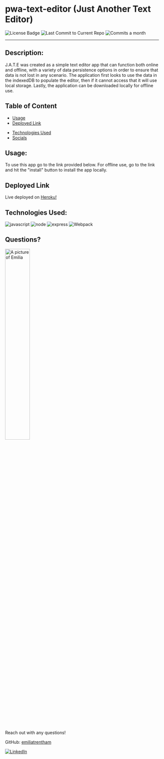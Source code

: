 # pwa-text-editor (Just Another Text Editor)

![License Badge](https://img.shields.io/badge/license-MIT-brightgreen)
![Last Commit to Current Repo](https://img.shields.io/github/last-commit/emiliatrentham/employee-tracker)
![Commits a month](https://img.shields.io/github/commit-activity/m/emiliatrentham/OOP-team-profile-generator)

------

## Description:  

J.A.T.E was created as a simple text editor app that can function both online and offline, with a variety of data persistence options in order to ensure that data is not lost in any scenario. The application first looks to use the data in the indexedDB to populate the editor, then if it cannot access that it will use local storage. Lastly, the application can be downloaded locally for offline use.

## Table of Content


- [Usage](#usage)
- [Deployed Link](#deployed-link)
<!-- - [Images](#images) -->
- [Technologies Used](#technologies-used) 
- [ Socials](#questions)

## Usage:

To use this app go to the link provided below.  For offline use, go to the link and hit the "install" button to install the app locally.

## Deployed Link

Live deployed on [Heroku!](https://pwa-text-editor-2-23.herokuapp.com/)


<!-- ## Images:

App retrieving database, injecting to editor, and successfully saving to DB.:  

![Screenshot of Text Editor](./client/src/images/text-I.jpg)

App's `manifest.json` file:  

![Screenshot of Text Editor](./client/src/images/manifest.jpg)

App's registered `service worker`:  

![Screenshot of Text Editor](./client/src/images/service-workers.jpg)

App's `IndexedDB` storage:  

![Screenshot of Text Editor](./client/src/images/text-II.jpg)
 -->

## Technologies Used:

![javascript](https://img.shields.io/badge/JavaScript-323330?style=for-the-badge&logo=javascript&logoColor=F7DF1E)
![node](https://img.shields.io/badge/Node.js-339933?style=for-the-badge&logo=nodedotjs&logoColor=white)
![express](https://img.shields.io/badge/Express.js-000000?style=for-the-badge&logo=express&logoColor=white)
![Webpack](https://img.shields.io/badge/Webpack-8DD6F9?style=for-the-badge&logo=Webpack&logoColor=white)

## Questions?

<img src="https://avatars.githubusercontent.com/u/38886696?s=400&u=1ab29d002cf7b80fe6af55c9677da4b90b21df6f&v=4" alt="A picture of Emilia" width="40%" />

Reach out with any questions!

GitHub: [emiliatrentham](https://github.com/emiliatrentham)

[![LinkedIn](https://img.shields.io/badge/linkedin-%230077B5.svg?style=for-the-badge&logo=linkedin&logoColor=white)](https://www.linkedin.com/in/emilia-trentham-987a59164/)